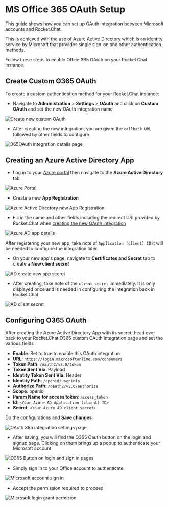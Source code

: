 # MS Office 365 OAuth Setup

This guide shows how you can set up OAuth integration between Microsoft accounts and Rocket.Chat.

This is achieved with the use of [Azure Active Directory](https://azure.microsoft.com/en-us/services/active-directory/) which is an identity service by Microsoft that provides single sign-on and other authentication methods.

Follow these steps to enable Office 365 OAuth on your Rocket.Chat instance.

## Create Custom O365 OAuth

To create a custom authentication method for your Rocket.Chat instance:

* Navigate to **Administration** > **Settings** > **OAuth** and click on **Custom OAuth** and set the new OAuth integration name

![Create new custom OAuth](<../../../../../.gitbook/assets/Creating custom OAuth>)

* After creating the new integration, you are given the `callback URL` followed by other fields to configure

![365OAuth integration details page](<../../../../../.gitbook/assets/0365 OAuth RC details>)

## Creating an Azure Active Directory App

* Log in to your [Azure portal](https://portal.azure.com/) then navigate to the **Azure Active Directory** tab

![Azure Portal](<../../../../../.gitbook/assets/Azure Portal>)

* Create a new **App Registration**

![Azure Active Directory new App Registration](<../../../../../.gitbook/assets/Azure Active Directory new App Registration>)

* Fill in the name and other fields including the redirect URI provided by Rocket.Chat when [creating the new OAuth integration](ms-office-365-oauth-setup.md#create-custom-365-oauth)

![Azure AD app details](<../../../../../.gitbook/assets/Azure AD App details>)

After registering your new app, take note of `Application (client) ID` it will be needed to configure the integration later.

* On your new app's page, navigate to **Certificates and Secret** tab to create a **New client secret**

![AD create new app secret](<../../../../../.gitbook/assets/new clent secret>)

* After creating, take note of the `client secret` immediately. It is only displayed once and is needed in configuring the integration back in Rocket.Chat

![AD client secret](<../../../../../.gitbook/assets/Azure AD App secret page>)

## Configuring O365 OAuth

After creating the Azure Active Directory App with its secret, head over back to your Rocket.Chat O365 custom OAuth integration page and set the various fields

* **Enable**: Set to true to enable this OAuth integration
* **URL**: `https://login.microsoftonline.com/consumers`
* **Token Path**: `/oauth2/v2.0/token`
* **Token Sent Via**: Payload
* **Identity Token Sent Via**: Header
* **Identity Path**: `/openid/userinfo`
* **Authorize Path**: `/oauth2/v2.0/authorize`
* **Scope**: openid
* **Param Name for access token**: `access_token`
* **Id**: `<Your Azure AD Application (client) ID>`
* **Secret**: `<Your Azure AD client secret>`

Do the configurations and **Save changes**

![OAuth 365 integration settings page](<../../../../../.gitbook/assets/OAuth 365 integration settings page>)

* After saving, you will find the O365 Oauth button on the login and signup page. Clicking on them brings up a popup to authenticate your Microsoft account

![O365 Button on login and sign in pages](<../../../../../.gitbook/assets/O365 Button on login and sign in pages>)

* Simply sign in to your Office account to authenticate

![Microsoft account sign in](<../../../../../.gitbook/assets/Microsoft account sign in>)

* Accept the permission required to proceed

![Microsoft login grant permision](<../../../../../.gitbook/assets/Microsoft login grant permision>)
